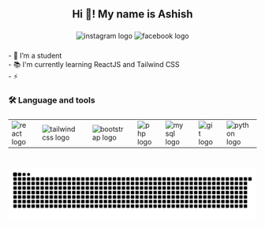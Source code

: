 <br clear="both">

<h2 align="center">Hi 👋! My name is Ashish</h2>

###

<div align="center">
  <img src="https://img.shields.io/static/v1?message=Instagram&logo=instagram&label=&color=E4405F&logoColor=white&labelColor=&style=for-the-badge" height="25" alt="instagram logo"  />
  <img src="https://img.shields.io/static/v1?message=Facebook&logo=facebook&label=&color=1877F2&logoColor=white&labelColor=&style=for-the-badge" height="25" alt="facebook logo"  />
</div>

###

<p align="left">- 🔭 I’m a student<br>- 📚 I'm currently learning ReactJS and Tailwind CSS<br>- ⚡</p>

###

<h3 align="left">🛠 Language and tools</h3>

###

<table>
  <tr>
    <td><img src="https://cdn.jsdelivr.net/gh/devicons/devicon/icons/react/react-original.svg" height="40" alt="react logo" /></td>
    <td width="12"></td>
    <td><img src="https://cdn.jsdelivr.net/gh/devicons/devicon/icons/tailwindcss/tailwindcss-original.svg" height="40" alt="tailwindcss logo" /></td>
    <td width="12"></td>
    <td><img src="https://cdn.jsdelivr.net/gh/devicons/devicon/icons/bootstrap/bootstrap-original.svg" height="40" alt="bootstrap logo" /></td>
    <td width="12"></td>
    <td><img src="https://cdn.jsdelivr.net/gh/devicons/devicon/icons/php/php-original.svg" height="40" alt="php logo" /></td>
    <td width="12"></td>
    <td><img src="https://cdn.jsdelivr.net/gh/devicons/devicon/icons/mysql/mysql-original.svg" height="40" alt="mysql logo" /></td>
    <td width="12"></td>
    <td><img src="https://cdn.jsdelivr.net/gh/devicons/devicon/icons/git/git-original.svg" height="40" alt="git logo" /></td>
    <td width="12"></td>
    <td><img src="https://cdn.jsdelivr.net/gh/devicons/devicon/icons/python/python-original.svg" height="40" alt="python logo" /></td>
    <td width="12"></td>
    <td><img src="https://cdn.jsdelivr.net/gh/devicons/devicon/icons/jquery/jquery-original.svg" height="40" alt="jquery logo" /></td>
    <td width="12"></td>
    <td><img src="https://cdn.jsdelivr.net/gh/devicons/devicon/icons/javascript/javascript-original.svg" height="40" alt="javascript logo" /></td>
    <td width="12"></td>
    <td><img src="https://cdn.jsdelivr.net/gh/devicons/devicon/icons/laravel/laravel-original.svg" height="40" alt="laravel logo" /></td>
    <td width="12"></td>
    <td><img src="https://cdn.jsdelivr.net/gh/devicons/devicon/icons/figma/figma-original.svg" height="40" alt="figma logo" /></td>
    <td width="12"></td>
    <td><img src="https://cdn.jsdelivr.net/gh/devicons/devicon/icons/photoshop/photoshop-plain.svg" height="40" alt="photoshop logo" /></td>
  </tr>
</table>



###

<br clear="both">

<img src="https://raw.githubusercontent.com/aasis-io/aasis-io/output/snake.svg" alt="Snake animation" />

###

